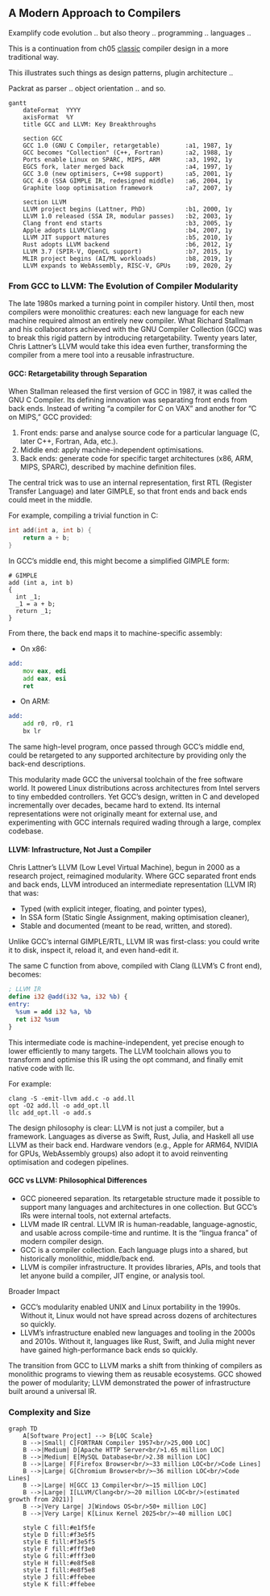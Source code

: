 
## A Modern Approach to Compilers

Examplify code evolution .. but also theory .. programming .. languages ..

This is a continuation from ch05 [classic](./../../ch05/classic/) compiler design
in a more traditional way.

This illustrates such things as design patterns, plugin architecture ..

Packrat as parser .. object orientation .. and so.



```mermaid
gantt
    dateFormat  YYYY
    axisFormat  %Y
    title GCC and LLVM: Key Breakthroughs

    section GCC
    GCC 1.0 (GNU C Compiler, retargetable)       :a1, 1987, 1y
    GCC becomes "Collection" (C++, Fortran)      :a2, 1988, 1y
    Ports enable Linux on SPARC, MIPS, ARM       :a3, 1992, 1y
    EGCS fork, later merged back                 :a4, 1997, 1y
    GCC 3.0 (new optimisers, C++98 support)      :a5, 2001, 1y
    GCC 4.0 (SSA GIMPLE IR, redesigned middle)   :a6, 2004, 1y
    Graphite loop optimisation framework         :a7, 2007, 1y

    section LLVM
    LLVM project begins (Lattner, PhD)           :b1, 2000, 1y
    LLVM 1.0 released (SSA IR, modular passes)   :b2, 2003, 1y
    Clang front end starts                       :b3, 2005, 1y
    Apple adopts LLVM/Clang                      :b4, 2007, 1y
    LLVM JIT support matures                     :b5, 2010, 1y
    Rust adopts LLVM backend                     :b6, 2012, 1y
    LLVM 3.7 (SPIR-V, OpenCL support)            :b7, 2015, 1y
    MLIR project begins (AI/ML workloads)        :b8, 2019, 1y
    LLVM expands to WebAssembly, RISC-V, GPUs    :b9, 2020, 2y
```


### From GCC to LLVM: The Evolution of Compiler Modularity

The late 1980s marked a turning point in compiler history. Until then, most compilers were monolithic creatures: each new language for each new machine required almost an entirely new compiler. What Richard Stallman and his collaborators achieved with the GNU Compiler Collection (GCC) was to break this rigid pattern by introducing retargetability. Twenty years later, Chris Lattner’s LLVM would take this idea even further, transforming the compiler from a mere tool into a reusable infrastructure.



#### GCC: Retargetability through Separation

When Stallman released the first version of GCC in 1987, it was called the GNU C Compiler. Its defining innovation was separating front ends from back ends. Instead of writing “a compiler for C on VAX” and another for “C on MIPS,” GCC provided:
1. Front ends: parse and analyse source code for a particular language (C, later C++, Fortran, Ada, etc.).
2. Middle end: apply machine-independent optimisations.
3. Back ends: generate code for specific target architectures (x86, ARM, MIPS, SPARC), described by machine definition files.

The central trick was to use an internal representation, first RTL (Register Transfer Language) and later GIMPLE, so that front ends and back ends could meet in the middle.

For example, compiling a trivial function in C:

```c
int add(int a, int b) {
    return a + b;
}
```

In GCC’s middle end, this might become a simplified GIMPLE form:

```gimple
# GIMPLE
add (int a, int b)
{
  int _1;
  _1 = a + b;
  return _1;
}
```

From there, the back end maps it to machine-specific assembly:
- On x86:
```asm
add:
    mov eax, edi
    add eax, esi
    ret
```
- On ARM:
```asm
add:
    add r0, r0, r1
    bx lr
```

The same high-level program, once passed through GCC’s middle end, could be retargeted to any supported architecture by providing only the back-end descriptions.

This modularity made GCC the universal toolchain of the free software world. It powered Linux distributions across architectures from Intel servers to tiny embedded controllers. Yet GCC’s design, written in C and developed incrementally over decades, became hard to extend. Its internal representations were not originally meant for external use, and experimenting with GCC internals required wading through a large, complex codebase.



#### LLVM: Infrastructure, Not Just a Compiler

Chris Lattner’s LLVM (Low Level Virtual Machine), begun in 2000 as a research project, reimagined modularity. Where GCC separated front ends and back ends, LLVM introduced an intermediate representation (LLVM IR) that was:
- Typed (with explicit integer, floating, and pointer types),
- In SSA form (Static Single Assignment, making optimisation cleaner),
- Stable and documented (meant to be read, written, and stored).

Unlike GCC’s internal GIMPLE/RTL, LLVM IR was first-class: you could write it to disk, inspect it, reload it, and even hand-edit it.

The same C function from above, compiled with Clang (LLVM’s C front end), becomes:

```llvm
; LLVM IR
define i32 @add(i32 %a, i32 %b) {
entry:
  %sum = add i32 %a, %b
  ret i32 %sum
}
```

This intermediate code is machine-independent, yet precise enough to lower efficiently to many targets. The LLVM toolchain allows you to transform and optimise this IR using the opt command, and finally emit native code with llc.

For example:

```
clang -S -emit-llvm add.c -o add.ll
opt -O2 add.ll -o add_opt.ll
llc add_opt.ll -o add.s
```

The design philosophy is clear: LLVM is not just a compiler, but a framework. Languages as diverse as Swift, Rust, Julia, and Haskell all use LLVM as their back end. Hardware vendors (e.g., Apple for ARM64, NVIDIA for GPUs, WebAssembly groups) also adopt it to avoid reinventing optimisation and codegen pipelines.



#### GCC vs LLVM: Philosophical Differences

- GCC pioneered separation. Its retargetable structure made it possible to support many languages and architectures in one collection. But GCC’s IRs were internal tools, not external artefacts.
- LLVM made IR central. LLVM IR is human-readable, language-agnostic, and usable across compile-time and runtime. It is the “lingua franca” of modern compiler design.
- GCC is a compiler collection. Each language plugs into a shared, but historically monolithic, middle/back end.
- LLVM is compiler infrastructure. It provides libraries, APIs, and tools that let anyone build a compiler, JIT engine, or analysis tool.



Broader Impact

- GCC’s modularity enabled UNIX and Linux portability in the 1990s. Without it, Linux would not have spread across dozens of architectures so quickly.
- LLVM’s infrastructure enabled new languages and tooling in the 2000s and 2010s. Without it, languages like Rust, Swift, and Julia might never have gained high-performance back ends so quickly.

The transition from GCC to LLVM marks a shift from thinking of compilers as monolithic programs to viewing them as reusable ecosystems. GCC showed the power of modularity; LLVM demonstrated the power of infrastructure built around a universal IR.


### Complexity and Size

```mermaid
graph TD
    A[Software Project] --> B{LOC Scale}
    B -->|Small| C[FORTRAN Compiler 1957<br/>25,000 LOC]
    B -->|Medium| D[Apache HTTP Server<br/>1.65 million LOC]
    B -->|Medium| E[MySQL Database<br/>2.38 million LOC]
    B -->|Large| F[Firefox Browser<br/>~33 million LOC<br/>Code Lines]
    B -->|Large| G[Chromium Browser<br/>~36 million LOC<br/>Code Lines]
    B -->|Large| H[GCC 13 Compiler<br/>~15 million LOC]
    B -->|Large| I[LLVM/Clang<br/>~20 million LOC<br/>(estimated growth from 2021)]
    B -->|Very Large| J[Windows OS<br/>50+ million LOC]
    B -->|Very Large| K[Linux Kernel 2025<br/>~40 million LOC]
    
    style C fill:#e1f5fe
    style D fill:#f3e5f5
    style E fill:#f3e5f5
    style F fill:#fff3e0
    style G fill:#fff3e0
    style H fill:#e8f5e8
    style I fill:#e8f5e8
    style J fill:#ffebee
    style K fill:#ffebee
```


